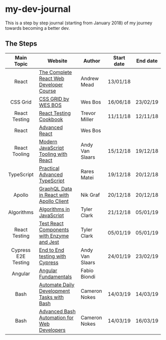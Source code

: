 # my-dev-journal

This is a step by step journal (starting from January 2018) of my journey towards becoming a better dev.

## The Steps

| Main Topic | Website | Author | Start date | End date |
| :------: | ------ | ------ | ------ | :------: |
| React | [The Complete React Web Developer Course](https://completereactcourse.com/) | Andrew Mead | 13/01/18 ||
| CSS Grid | [CSS GRID by WES BOS](https://cssgrid.io) | Wes Bos | 16/06/18 | 23/02/19 |
| React Testing | [React Testing Cookbook](https://egghead.io/courses/react-testing-cookbook) | Trevor Miller | 11/11/18 | 12/11/18 |
| React | [Advanced React](https://advancedreact.com) | Wes Bos |||
| React Tooling | [Modern JavaScript Tooling with React](https://egghead.io/courses/modern-javascript-tooling-with-react) | Andy Van Slaars | 15/12/18 | 19/12/18 |
| TypeScript | [Practical Advanced TypeScript](https://egghead.io/courses/practical-advanced-typescript) | Rares Matei | 19/12/18 | 20/12/18 |
| Apollo | [GraphQL Data in React with Apollo Client](https://egghead.io/courses/graphql-data-in-react-with-apollo-client) | Nik Graf | 20/12/18 | 20/12/18 |
| Algorithms | [Algorithms in JavaScript](https://egghead.io/courses/algorithms-in-javascript) | Tyler Clark | 21/12/18 | 05/01/19 |
| React Testing | [Test React Components with Enzyme and Jest](https://egghead.io/courses/test-react-components-with-enzyme-and-jest) | Tyler Clark | 05/01/19 | 05/01/19 |
| Cypress E2E Testing | [End to End testing with Cypress](https://egghead.io/courses/end-to-end-testing-with-cypress) | Andy Van Slaars | 24/01/19 | 23/02/19 |
| Angular | [Angular Fundamentals](https://angularfundamentals.com/) | Fabio Biondi |||
| Bash | [Automate Daily Development Tasks with Bash](https://egghead.io/courses/automate-daily-development-tasks-with-bash) | Cameron Nokes | 14/03/19 | 14/03/19 |
| Bash | [Advanced Bash Automation for Web Developers](https://egghead.io/courses/advanced-bash-automation-for-web-developers) | Cameron Nokes | 14/03/19 | 16/03/19 |
